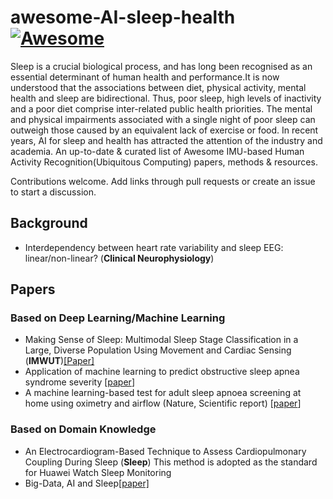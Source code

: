 # awesome-AI-sleep-health [![Awesome](https://cdn.rawgit.com/sindresorhus/awesome/d7305f38d29fed78fa85652e3a63e154dd8e8829/media/badge.svg)](https://github.com/sindresorhus/awesome)

Sleep is a crucial biological process, and has long been recognised as an essential determinant of human health and performance.It is now understood that the associations between diet, physical activity, mental health and sleep are bidirectional. Thus, poor sleep, high levels of inactivity and a poor diet comprise inter-related public health priorities. The mental and physical impairments associated with a single night of poor sleep can outweigh those caused by an equivalent lack of exercise or food.
In recent years, AI for sleep and health has attracted the attention of the industry and academia. An up-to-date & curated list of Awesome IMU-based Human Activity Recognition(Ubiquitous Computing) papers, methods & resources.

Contributions welcome. Add links through pull requests or create an issue to start a discussion.
## Background
- Interdependency between heart rate variability and sleep EEG: linear/non-linear? (**Clinical Neurophysiology**)

## Papers
### Based on Deep Learning/Machine Learning
- <a name="MSS"></a> Making Sense of Sleep: Multimodal Sleep Stage Classification in a Large, Diverse Population Using Movement and Cardiac Sensing (**IMWUT**)[[Paper]](https://dl.acm.org/doi/abs/10.1145/3397325)
- <a name="CPC"></a> Application of machine learning to predict obstructive sleep apnea syndrome severity [[paper](https://journals.sagepub.com/doi/pdf/10.1177/1460458218824725)]
- <a name=""></a> A machine learning-based test for adult sleep apnoea screening at home using oximetry and airflow (Nature, Scientific report) [[paper](https://www.nature.com/articles/s41598-020-62223-4)]
### Based on Domain Knowledge
- <a name="https://doi.org/10.1093/sleep/28.9.1151"></a> An Electrocardiogram-Based Technique to Assess Cardiopulmonary Coupling During Sleep (**Sleep**) This method is adopted as the standard for Huawei Watch Sleep Monitoring
- <a name="BAS"></a> Big-Data, AI and Sleep[[paper]](https://academic.oup.com/sleep/pages/big-data-vi)
